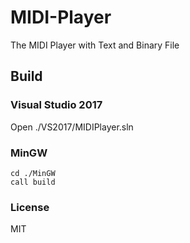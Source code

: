 # MIDI-Player
The MIDI Player with Text and Binary File

## Build

### Visual Studio 2017

Open ./VS2017/MIDIPlayer.sln

### MinGW

```
cd ./MinGW
call build
```

### License

MIT
